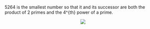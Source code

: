 5264 is the smallest number so that it and its successor are both the product of 2 primes and the 4^{th} power of a prime.<p align="center"><img src="https://i.giphy.com/media/hrRJ41JB2zlgZiYcCw/giphy-downsized.gif"></p>